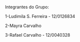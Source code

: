 Integrantes do Grupo:

1-Ludimila S. Ferreira - 12/0126834

2-Mayra Carvalho

3-Rafael Carvalho - 12/0040328
